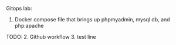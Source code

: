 Gitops lab:

1. Docker compose file that brings up phpmyadmin, mysql db, and php:apache

TODO:
2. Github workflow
3. test line

